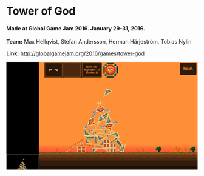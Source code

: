 # Tower of God

#### Made at Global Game Jam 2016. January 29-31, 2016. 

**Team:** Max Hellqvist, Stefan Andersson, Herman Härjeström, Tobias Nylin

**Link:** http://globalgamejam.org/2016/games/tower-god

![alt tag](https://raw.githubusercontent.com/tobnyl/TowerOfGod/master/Assets/Sprites/screenshot02.png)
